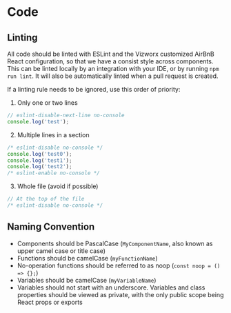 # Code

## Linting

All code should be linted with ESLint and the Vizworx customized AirBnB React configuration, so that
we have a consist style across components. This can be linted locally by an
integration with your IDE, or by running `npm run lint`. It will also be
automatically linted when a pull request is created.

If a linting rule needs to be ignored, use this order of priority:

1. Only one or two lines
```js
// eslint-disable-next-line no-console
console.log('test');
```
2. Multiple lines in a section
```js
/* eslint-disable no-console */
console.log('test0');
console.log('test1');
console.log('test2');
/* eslint-enable no-console */
```
3. Whole file (avoid if possible)
```js
// At the top of the file
/* eslint-disable no-console */
```

## Naming Convention

* Components should be PascalCase (`MyComponentName`, also known as upper camel
case or title case)
* Functions should be camelCase (`myFunctionName`)
* No-operation functions should be referred to as noop (`const noop = () => {};`)
* Variables should be camelCase (`myVariableName`)
* Variables should not start with an underscore. Variables and class properties
should be viewed as private, with the only public scope being React props or
exports
